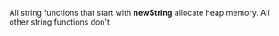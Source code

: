 
All string functions that start with **newString** allocate heap memory. All other string functions don't.
